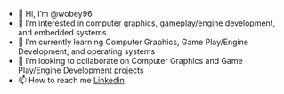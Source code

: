 - 👋 Hi, I’m @wobey96
- 👀 I’m interested in computer graphics, gameplay/engine development, and embedded systems
- 🌱 I’m currently learning Computer Graphics, Game Play/Engine Development, and operating systems 
- 💞️ I’m looking to collaborate on Computer Graphics and Game Play/Engine Development projects
- 📫 How to reach me [Linkedin](https://www.linkedin.com/in/wallace-obey-393672b0)

<!---
wobey96/wobey96 is a ✨ special ✨ repository because its `README.md` (this file) appears on your GitHub profile.
You can click the Preview link to take a look at your changes.
--->
